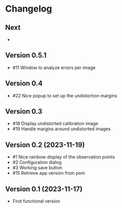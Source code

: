 # Changelog

## Next

- 

## Version 0.5.1

- #11 Window to analyze errors per image

## Version 0.4

- #22 Nice popup to set up the undistortion margins

## Version 0.3

- #18 Display undistorted calibration image
- #19 Handle margins around undistorted images

## Version 0.2 (2023-11-19)

- #1 Nice rainbow display of the observation points
- #2 Configuration dialog
- #3 Working save button
- #15 Retrieve app version from pom

## Version 0.1 (2023-11-17)

- First functional version
